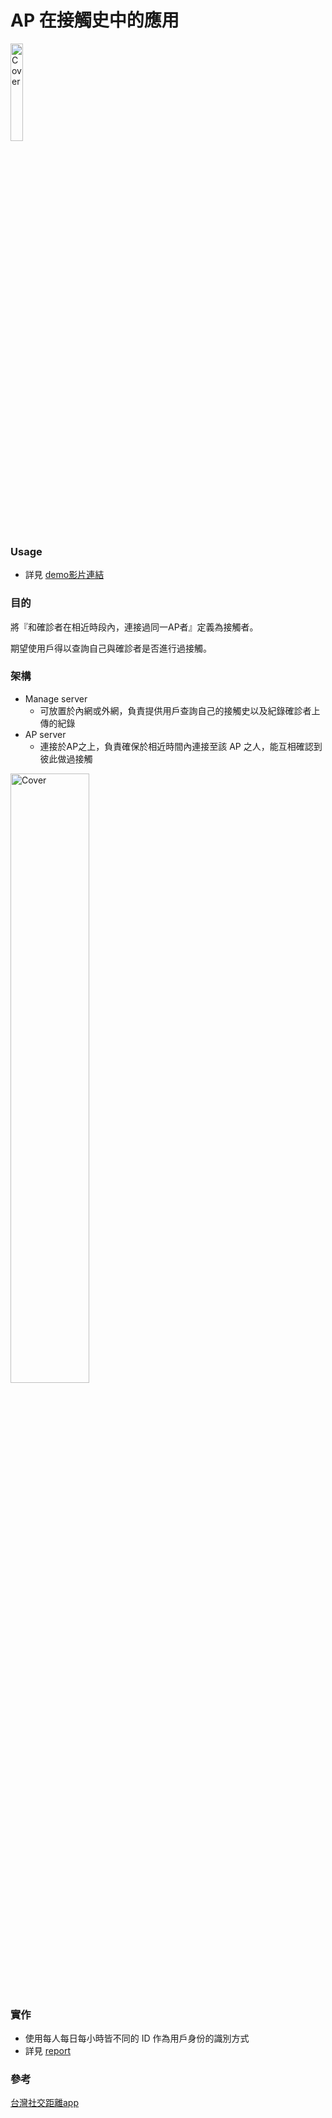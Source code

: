 # AP 在接觸史中的應用
<img src="https://user-images.githubusercontent.com/64156567/133882364-b03718fa-7aa8-4653-9140-0c46706ebaf2.png" alt="Cover" width="20%"/>

### Usage
- 詳見 [demo影片連結](https://www.youtube.com/watch?v=EYR9DQhYl_4)

### 目的
將『和確診者在相近時段內，連接過同一AP者』定義為接觸者。

期望使用戶得以查詢自己與確診者是否進行過接觸。

### 架構
- Manage server
    - 可放置於內網或外網，負責提供用戶查詢自己的接觸史以及紀錄確診者上傳的紀錄
- AP server
    - 連接於AP之上，負責確保於相近時間內連接至該 AP 之人，能互相確認到彼此做過接觸
<img src="https://i.imgur.com/XOoxTWB.png" alt="Cover" width="50%"/>

### 實作
- 使用每人每日每小時皆不同的 ID 作為用戶身份的識別方式
- 詳見 [report](https://github.com/b07902067/CNL2020-Final-Project/blob/main/report.pdf)

### 參考
[台灣社交距離app](https://www.cdc.gov.tw/Category/Page/R8bAd_yiVi22CIr73qM2yw)
